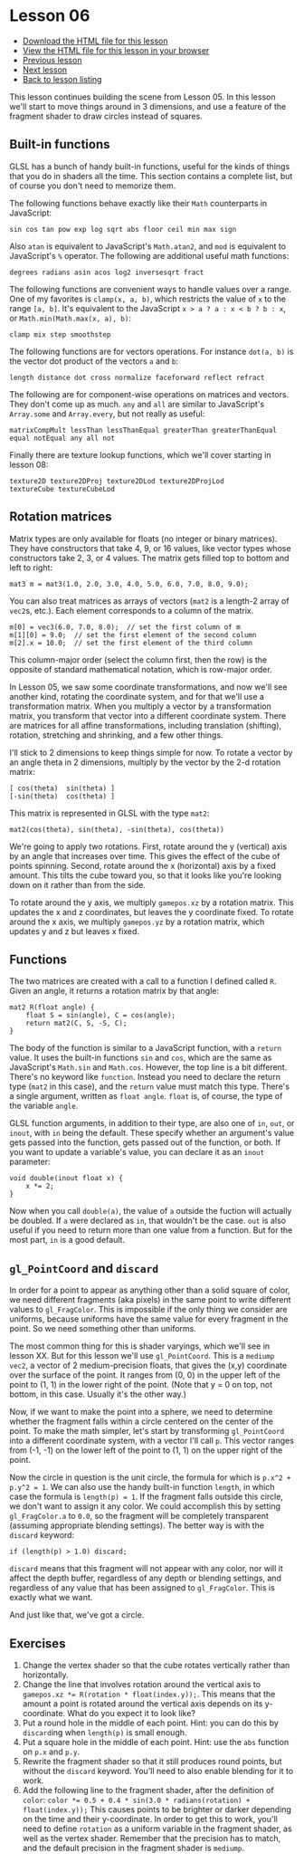 # Lesson 06

* [Download the HTML file for this lesson](/lessons/06.html?raw=true)
* [View the HTML file for this lesson in your browser](https://htmlpreview.github.io/?https://github.com/cosmologicon/glprog/blob/master/lessons/06.html)
* [Previous lesson](/lessons/05.md)
* [Next lesson](/lessons/07.md)
* [Back to lesson listing](/lessons/README.md)

This lesson continues building the scene from Lesson 05. In this lesson we'll start to move things
around in 3 dimensions, and use a feature of the fragment shader to draw circles instead of squares.

## Built-in functions

GLSL has a bunch of handy built-in functions, useful for the kinds of things that you do in shaders
all the time. This section contains a complete list, but of course you don't need to memorize them.

The following functions behave exactly like their `Math` counterparts in JavaScript:

	sin cos tan pow exp log sqrt abs floor ceil min max sign

Also `atan` is equivalent to JavaScript's `Math.atan2`, and `mod` is equivalent to JavaScript's `%`
operator. The following are additional useful math functions:

	degrees radians asin acos log2 inversesqrt fract

The following functions are convenient ways to handle values over a range. One of my favorites is
`clamp(x, a, b)`, which restricts the value of `x` to the range `[a, b]`. It's equivalent to the
JavaScript `x > a ? a : x < b ? b : x`, or `Math.min(Math.max(x, a), b)`:

	clamp mix step smoothstep

The following functions are for vectors operations. For instance `dot(a, b)` is the vector dot
product of the vectors `a` and `b`:

	length distance dot cross normalize faceforward reflect refract

The following are for component-wise operations on matrices and vectors. They don't come up as much.
`any` and `all` are similar to JavaScript's `Array.some` and `Array.every`, but not really as
useful:

	matrixCompMult lessThan lessThanEqual greaterThan greaterThanEqual equal notEqual any all not

Finally there are texture lookup functions, which we'll cover starting in lesson 08:

	texture2D texture2DProj texture2DLod texture2DProjLod
	textureCube textureCubeLod

## Rotation matrices

Matrix types are only available for floats (no integer or binary matrices). They have constructors
that take 4, 9, or 16 values, like vector types whose constructors take 2, 3, or 4 values. The
matrix gets filled top to bottom and left to right:

	mat3 m = mat3(1.0, 2.0, 3.0, 4.0, 5.0, 6.0, 7.0, 8.0, 9.0);

You can also treat matrices as arrays of vectors (`mat2` is a length-2 array of `vec2`s, etc.). Each
element corresponds to a column of the matrix.

	m[0] = vec3(6.0, 7.0, 8.0);  // set the first column of m
	m[1][0] = 9.0;  // set the first element of the second column
	m[2].x = 10.0;  // set the first element of the third column

This column-major order (select the column first, then the row) is the opposite of standard
mathematical notation, which is row-major order.




In Lesson 05, we saw some coordinate transformations, and now we'll see another kind, rotating the
coordinate system, and for that we'll use a transformation matrix. When you multiply a vector by a
transformation matrix, you transform that vector into a different coordinate system. There are
matrices for all affine transformations, including translation (shifting), rotation, stretching and
shrinking, and a few other things.

I'll stick to 2 dimensions to keep things simple for now. To rotate a vector by an angle theta in 2
dimensions, multiply by the vector by the 2-d rotation matrix:

	[ cos(theta)  sin(theta) ]
	[-sin(theta)  cos(theta) ]

This matrix is represented in GLSL with the type `mat2`:

	mat2(cos(theta), sin(theta), -sin(theta), cos(theta))

We're going to apply two rotations. First, rotate around the y (vertical) axis by an angle that
increases over time. This gives the effect of the cube of points spinning. Second, rotate around the
x (horizontal) axis by a fixed amount. This tilts the cube toward you, so that it looks like you're
looking down on it rather than from the side.

To rotate around the y axis, we multiply `gamepos.xz` by a rotation matrix. This updates the x and
z coordinates, but leaves the y coordinate fixed. To rotate around the x axis, we multiply
`gamepos.yz` by a rotation matrix, which updates y and z but leaves x fixed.

## Functions

The two matrices are created with a call to a function I defined called `R`. Given an angle, it
returns a rotation matrix by that angle:

	mat2 R(float angle) {
		float S = sin(angle), C = cos(angle);
		return mat2(C, S, -S, C);
	}

The body of the function is similar to a JavaScript function, with a `return` value. It uses the
built-in functions `sin` and `cos`, which are the same as JavaScript's `Math.sin` and `Math.cos`.
However, the top line is a bit different. There's no keyword like `function`. Instead you need to
declare the return type (`mat2` in this case), and the `return` value must match this type. There's
a single argument, written as `float angle`. `float` is, of course, the type of the variable
`angle`.

GLSL function arguments, in addition to their type, are also one of `in`, `out`, or `inout`, with
`in` being the default. These specify whether an argument's value gets passed into the function,
gets passed out of the function, or both. If you want to update a variable's value, you can declare
it as an `inout` parameter:

	void double(inout float x) {
		x *= 2;
	}

Now when you call `double(a)`, the value of `a` outside the fuction will actually be doubled. If `a`
were declared as `in`, that wouldn't be the case. `out` is also useful if you need to return more
than one value from a function. But for the most part, `in` is a good default.

## `gl_PointCoord` and `discard`

In order for a point to appear as anything other than a solid square of color, we need different
fragments (aka pixels) in the same point to write different values to `gl_FragColor`. This is
impossible if the only thing we consider are uniforms, because uniforms have the same value for
every fragment in the point. So we need something other than uniforms.

The most common thing for this is shader varyings, which we'll see in lesson XX. But for this lesson
we'll use `gl_PointCoord`. This is a `mediump vec2`, a vector of 2 medium-precision floats, that
gives the (x,y) coordinate over the surface of the point. It ranges from (0, 0) in the upper left of
the point to (1, 1) in the lower right of the point. (Note that y = 0 on top, not bottom, in this
case. Usually it's the other way.)

Now, if we want to make the point into a sphere, we need to determine whether the fragment falls
within a circle centered on the center of the point. To make the math simpler, let's start by
transforming `gl_PointCoord` into a different coordinate system, with a vector I'll call `p`. This
vector ranges from (-1, -1) on the lower left of the point to (1, 1) on the upper right of the
point.

Now the circle in question is the unit circle, the formula for which is `p.x^2 + p.y^2 = 1`. We can
also use the handy built-in function `length`, in which case the formula is `length(p) = 1`. If the
fragment falls outside this circle, we don't want to assign it any color. We could accomplish this
by setting `gl_FragColor.a` to `0.0`, so the fragment will be completely transparent (assuming
appropriate blending settings). The better way is with the `discard` keyword:

	if (length(p) > 1.0) discard;

`discard` means that this fragment will not appear with any color, nor will it affect the depth
buffer, regardless of any depth or blending settings, and regardless of any value that has been
assigned to `gl_FragColor`. This is exactly what we want.

And just like that, we've got a circle.

## Exercises

1. Change the vertex shader so that the cube rotates vertically rather than horizontally.
1. Change the line that involves rotation around the vertical axis to
`gamepos.xz *= R(rotation * float(index.y));`. This means that the amount a point is rotated around
the vertical axis depends on its y-coordinate. What do you expect it to look like?
1. Put a round hole in the middle of each point. Hint: you can do this by `discard`ing when
`length(p)` is small enough.
1. Put a square hole in the middle of each point. Hint: use the `abs` function on `p.x` and `p.y`.
1. Rewrite the fragment shader so that it still produces round points, but without the `discard`
keyword. You'll need to also enable blending for it to work.
1. Add the following line to the fragment shader, after the definition of `color`:
`color *= 0.5 + 0.4 * sin(3.0 * radians(rotation) + float(index.y));` This causes points to be
brighter or darker depending on the time and their y-coordinate. In order to get this to work,
you'll need to define `rotation` as a uniform variable in the fragment shader, as well as the vertex
shader. Remember that the precision has to match, and the default precision in the fragment shader
is `mediump`.
